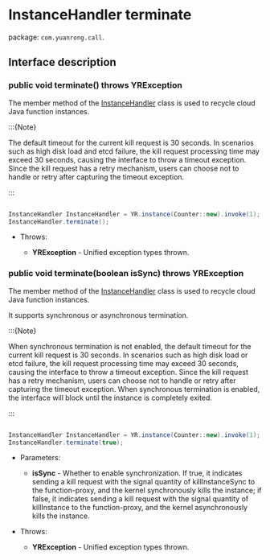# InstanceHandler terminate

package: `com.yuanrong.call`.

## Interface description

### public void terminate() throws YRException

The member method of the [InstanceHandler](InstanceHandler.md) class is used to recycle cloud Java function instances.

:::{Note}

The default timeout for the current kill request is 30 seconds. In scenarios such as high disk load and etcd failure, the kill request processing time may exceed 30 seconds, causing the interface to throw a timeout exception. Since the kill request has a retry mechanism, users can choose not to handle or retry after capturing the timeout exception.

:::

```java

InstanceHandler InstanceHandler = YR.instance(Counter::new).invoke(1);
InstanceHandler.terminate();
```

- Throws:

   - **YRException** - Unified exception types thrown.

### public void terminate(boolean isSync) throws YRException

The member method of the [InstanceHandler](InstanceHandler.md) class is used to recycle cloud Java function instances.

It supports synchronous or asynchronous termination.

:::{Note}

When synchronous termination is not enabled, the default timeout for the current kill request is 30 seconds. In scenarios such as high disk load or etcd failure, the kill request processing time may exceed 30 seconds, causing the interface to throw a timeout exception. Since the kill request has a retry mechanism, users can choose not to handle or retry after capturing the timeout exception. When synchronous termination is enabled, the interface will block until the instance is completely exited.

:::

```java

InstanceHandler InstanceHandler = YR.instance(Counter::new).invoke(1);
InstanceHandler.terminate(true);
```

- Parameters:

   - **isSync** - Whether to enable synchronization. If true, it indicates sending a kill request with the signal quantity of killInstanceSync to the function-proxy, and the kernel synchronously kills the instance; if false, it indicates sending a kill request with the signal quantity of killInstance to the function-proxy, and the kernel asynchronously kills the instance.

- Throws:

   - **YRException** - Unified exception types thrown.

